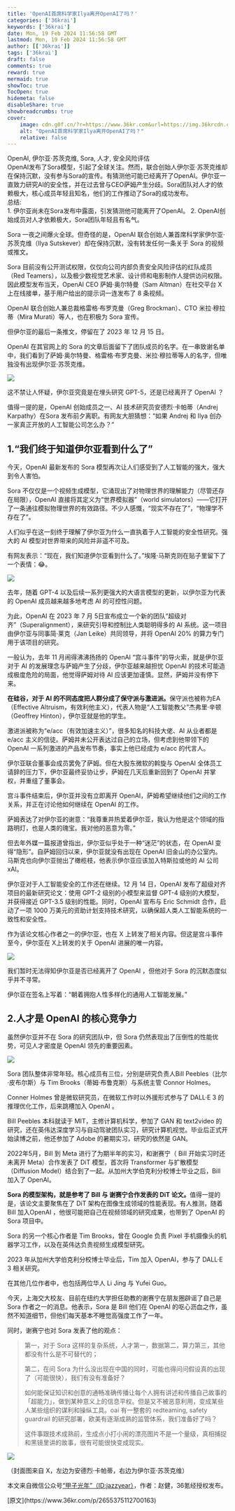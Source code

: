 ```yaml
---
title: 'OpenAI首席科学家Ilya离开OpenAI了吗？'
categories: ['36krai']
keywords: ['36krai']
date: Mon, 19 Feb 2024 11:56:58 GMT
lastmod: Mon, 19 Feb 2024 11:56:58 GMT
author: [['36krai']]
tags: ['36krai']
draft: false 
comments: true
reward: true 
mermaid: true 
showToc: true 
TocOpen: true 
hidemeta: false 
disableShare: true 
showbreadcrumbs: true 
cover:
    image: cdn.g0f.cn/?r=https://www.36kr.com&url=https://img.36krcdn.com/hsossms/20240219/v2_7df7304088c64550bcab29156d143b95@5091053_oswg29238oswg716oswg179_img_000?x-oss-process=image/format,jpg/interlace,1/format,jpg/interlace,1/format,jpg/interlace,1
    alt: "OpenAI首席科学家Ilya离开OpenAI了吗？"
    relative: false
---
```


<div>

<div> OpenAI, 伊尔亚·苏茨克维, Sora, 人才, 安全风险评估 <br/> 
OpenAI发布了Sora模型，引起了全球关注。然而，联合创始人伊尔亚·苏茨克维却在保持沉默，没有参与Sora的宣传。有猜测他可能已经离开了OpenAI。伊尔亚一直致力研究AI的安全性，并在过去曾与CEO萨姆产生分歧。Sora团队对人才的依赖极大，核心成员年轻且知名，他们的工作推动了Sora的成功发布。<br/> 
总结:<br/>
1. 伊尔亚尚未在Sora发布中露面，引发猜测他可能离开了OpenAI。
2. OpenAI创始成员对人才依赖极大，Sora团队年轻且有名气。 <div>
<p>Sora 一夜之间爆火全球。但奇怪的是，OpenAI 联合创始人兼首席科学家伊尔亚·苏茨克维（Ilya Sutskever）却在保持沉默，没有转发任何一条关于 Sora 的视频或推文。</p><p>Sora 目前没有公开测试权限，仅仅向公司内部负责安全风险评估的红队成员（Red Teamers），以及极少数视觉艺术家、设计师和电影制作人提供访问权限。因此模型发布当天，OpenAI CEO 萨姆·奥尔特曼（Sam Altman）在社交平台 X 上在线接单，基于用户给出的提示词一连发布了 8 条视频。</p><p>OpenAI 联合创始人兼总裁格雷格·布罗克曼（Greg Brockman）、CTO 米拉·穆拉蒂（Mira Murati）等人，也在积极为 Sora 宣传。</p><p>但伊尔亚的最后一条推文，停留在了 2023 年 12 月 15 日。</p><p>OpenAI 在其官网上的 Sora 的文章后面留下了团队成员的名字。在一串致谢名单中，我们看到了萨姆·奥尔特曼、格雷格·布罗克曼、米拉·穆拉蒂等人的名字，但唯独没有出现伊尔亚·苏茨克维。</p><p class="image-wrapper"><img src="cdn.g0f.cn/?r=https://www.36kr.com&url=https://img.36krcdn.com/hsossms/20240219/v2_7df7304088c64550bcab29156d143b95@5091053_oswg29238oswg716oswg179_img_000?x-oss-process=image/format,jpg/interlace,1/format,jpg/interlace,1/format,jpg/interlace,1"/></p><p>这不禁让人怀疑，伊尔亚究竟是在埋头研究 GPT-5，还是已经离开了 OpenAI ？</p><p>值得一提的是，OpenAI 创始成员之一、AI 技术研究员安德烈·卡帕蒂（Andrej Karpathy）在Sora 发布前夕离职。有网友大胆猜想：“如果 Andrej 和 Ilya 创办一家真正开放的人工智能公司怎么办？”</p><h2><strong>1.“我们终于知道伊尔亚看到什么了”</strong></h2><p>今天，OpenAI 最新发布的 Sora 模型再次让人们感受到了人工智能的强大，强大到令人害怕。</p><p>Sora 不仅仅是一个视频生成模型，它涌现出了对物理世界的理解能力（尽管还存在局限），OpenAI 直接将其定义为“世界模拟器”（world simulators）——它打开了一条通往模拟物理世界的有效路径。不少人感慨，“现实不存在了”，“物理学不存在了”。</p><p>人们似乎在这一刻终于理解了伊尔亚为什么一直执着于人工智能的安全性研究。强大的 AI 模型对世界带来的风险并非遥不可及。</p><p>有网友表示：“现在，我们知道伊尔亚看到什么了。”埃隆·马斯克则在贴子里留下了一个表情：😂。</p><p class="image-wrapper"><img src="cdn.g0f.cn/?r=https://www.36kr.com&url=https://img.36krcdn.com/hsossms/20240219/v2_2e59c588583c4bab9090350c5b5a8076@5091053_oswg158227oswg1080oswg1739_img_000?x-oss-process=image/format,jpg/interlace,1/format,jpg/interlace,1/format,jpg/interlace,1"/></p><p>去年，随着 GPT-4 以及后续一系列更强大的大语言模型的更新，以伊尔亚为代表的 OpenAI 成员越来越多地考虑 AI 的可控性问题。</p><p>为此，OpenAI 在 2023 年 7 月 5日宣布成立一个新的团队“超级对齐”（Superalignment），来研究引导和控制比人类聪明得多的 AI 系统。这一项目由伊尔亚与同事简·莱克（Jan Leike）共同领导，并将 OpenAI 20% 的算力专门用于该项目的研究。</p><p>一般认为，去年 11 月闹得沸沸扬扬的 OpenAI “宫斗事件”的导火索，就是伊尔亚对于 AI 的发展理念与萨姆产生了分歧，伊尔亚越来越担忧 OpenAI 的技术可能造成极度危险的局面，他觉得萨姆对待 AI 应该更加谨慎。显然，萨姆并没有停下来。</p><p><strong>在硅谷，对于 AI 的不同态度把人群分成了保守派与激进派。</strong>保守派也被称为EA（Effective Altruism，有效利他主义），代表人物是“人工智能教父”杰弗里·辛顿（Geoffrey Hinton），伊尔亚就是他的学生。</p><p>激进派被称为“e/acc（有效加速主义）”，很多知名的科技大佬、AI 从业者都是 e/acc 主义的信徒。萨姆并未公开表达过自己的立场，但考虑到他带领下的 OpenAI 一系列激进的产品发布节奏，事实上他已经成为 e/acc 的代言人。</p><p>伊尔亚联合董事会成员罢免了萨姆。但在大股东微软的斡旋与 OpenAI 全体员工请辞的压力下，伊尔亚最终妥协让步，萨姆在几天后重新回到了 OpenAI 并掌权，并重组了董事会。</p><p>宫斗事件结束后，伊尔亚并没有立即离开 OpenAI，萨姆希望继续他们之间的工作关系，并正在讨论他如何继续在 OpenAI 的工作。</p><p>萨姆表达了对伊尔亚的谢意：“我尊重并热爱着伊尔亚，我认为他是这个领域的指路明灯，也是人类的瑰宝。我对他的恶意为零。”</p><p>但去年外媒一篇报道曾指出，伊尔亚似乎处于一种“迷茫”的状态，在 OpenAI 变得“隐形”。自萨姆回归以来，伊尔亚就没有出现在 OpenAI 旧金山的办公室内。 马斯克也向伊尔亚抛出了橄榄枝，他表示伊尔亚应该加入特斯拉或他的 AI 公司 xAI。</p><p>伊尔亚对于人工智能安全的工作还在继续。12 月 14 日，OpenAI 发布了超级对齐项目的最新研究论文：使用 GPT-2 级别的小模型来监督 GPT-4 级别的大模型，并获得接近 GPT-3.5 级别的性能。同时，OpenAI 宣布与 Eric Schmidt 合作，启动了一项 1000 万美元的资助计划支持技术研究，以确保超人类人工智能系统的一致性和安全性。</p><p>作为该论文核心作者之一的伊尔亚，也在 X 上转发了相关内容。但这是宫斗事件至今，伊尔亚在 X上转发的关于 OpenAI 进展的唯一内容。</p><p class="image-wrapper"><img src="cdn.g0f.cn/?r=https://www.36kr.com&url=https://img.36krcdn.com/hsossms/20240219/v2_214a92b6d1814cb3ada5df3b0d2a786e@5091053_oswg209004oswg1080oswg1850_img_000?x-oss-process=image/format,jpg/interlace,1/format,jpg/interlace,1/format,jpg/interlace,1"/></p><p>我们暂时无法得知伊尔亚是否已经离开了 OpenAI ，但他对于 Sora 的沉默态度似乎并不寻常。</p><p>伊尔亚在签名上写着：“朝着拥抱人性多样化的通用人工智能发展。”</p><h2><strong>2.人才是 OpenAI 的核心竞争力</strong></h2><p>虽然伊尔亚并不在 Sora 的研究团队中，但 Sora 仍然表现出了压倒性的性能优势，可见人才密度是 OpenAI 领先的重要因素。</p><p class="image-wrapper"><img src="cdn.g0f.cn/?r=https://www.36kr.com&url=https://img.36krcdn.com/hsossms/20240219/v2_27c09461205b46f6bb77f50f2d00b5ea@5091053_oswg21293oswg399oswg733_img_000?x-oss-process=image/format,jpg/interlace,1/format,jpg/interlace,1/format,jpg/interlace,1"/></p><p>Sora 团队整体非常年轻。核心成员有三位，分别是研究负责人Bill Peebles（比尔·皮布尔斯）与 Tim Brooks（蒂姆·布鲁克斯）与系统主管 Connor Holmes。</p><p>Conner Holmes 曾是微软研究员，在微软工作时以外援形式参与了 DALL·E 3 的推理优化工作，后来跳槽加入 OpenAI 。</p><p>Bill Peebles 本科就读于 MIT，主修计算机科学，参加了 GAN 和 text2video 的研究，还在英伟达深度学习与自动驾驶团队实习，研究计算机视觉。毕业后正式开始读博之前，他还参加了 Adobe 的暑期实习，研究的依然是 GAN。</p><p>2022年5月，Bill 到 Meta 进行了为期半年的实习，和谢赛宁（ Bill 开始实习时还未离开 Meta）合作发表了 DiT 模型，首次将 Transformer 与扩散模型（Diffusion Model）结合到了一起。从加州大学伯克利分校博士毕业之后，Bill 加入了 OpenAI。</p><p><strong>Sora 的模型架构，就是参考了 Bill 与 谢赛宁合作发表的 DiT 论文。</strong>值得一提的是，该论文主要聚焦在了 DiT 架构在图像生成领域的性能表现。有人推测，随着 Bill 加入OpenAI ，他很可能把自己在视频领域的研究成果，也带到了 OpenAI 的 Sora 项目中。</p><p>Sora 的另一个核心作者是 Tim Brooks，曾在 Google 负责 Pixel 手机摄像头的机器学习工作，以及在英伟达负责视频生成模型研究。</p><p>2023 年从加州大学伯克利分校博士毕业后，Tim 加入 OpenAI，参与了 DALL·E 3 相关研究。</p><p>在其他几位作者中，也包括两位华人 Li Jing 与 Yufei Guo。</p><p>今天，上海交大校友、目前在纽约大学担任助教的谢赛宁在朋友圈辟谣了自己是 Sora 作者之一的消息。他表示，Sora 是 Bill 他们在 OpenAI 的呕心沥血之作，虽然不知道细节，但他们每天基本不睡觉高强度工作了一年。</p><p>同时，谢赛宁也对 Sora 发表了他的观点：</p><blockquote><p>第一，对于 Sora 这样的复杂系统，人才第一，数据第二，算力第三，其他都没有什么是不可替代的；</p><p>第二，在问 Sora 为什么没出现在中国的同时，可能也得问问假设真的出现了（可能很快），我们有没有准备好？</p><p>如何能保证知识和创意的通畅准确传播让每个人拥有讲述和传播自己故事的「超能力」，做到某种意义上的信息平权。但是又不被恶意利用，变成某些人某些组织的谋利和操纵工具。oai 有一整套的 redteaming, safety guardrail 的研究部署，欧美有逐渐成熟的监管体系，我们准备好了吗？</p><p>这件事跟技术成熟前，生成点小打小闹的漂亮图片不是一个量级，真相捕捉和黑镜里讲的故事，很有可能很快变成现实。</p></blockquote><p class="image-wrapper"><img src="cdn.g0f.cn/?r=https://www.36kr.com&url=https://img.36krcdn.com/hsossms/20240219/v2_d89d65390f1c437884f01e584996a546@5091053_oswg423734oswg1080oswg3257_img_000?x-oss-process=image/format,jpg/interlace,1/format,jpg/interlace,1/format,jpg/interlace,1"/></p><p>（封面图来自 X，左边为安德烈·卡帕蒂，右边为伊尔亚·苏茨克维）</p><p>本文来自微信公众号<a href="https://mp.weixin.qq.com/s/bp0quxW_930MkUoivOfiKQ" rel="noopener noreferrer nofollow" target="_blank">“甲子光年”（ID:jazzyear）</a>，作者：赵健，36氪经授权发布。</p>
</div></div>
</div>

<div>
[原文](https://www.36kr.com/p/2655375112700163)
</div>

